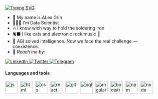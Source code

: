 <a href="https://git.io/typing-svg"><img src="https://readme-typing-svg.herokuapp.com?font=Press+Start+2P&size=25&pause=1000&color=07C889&random=false&width=435&lines=Hi+there+%F0%9F%A4%9F" alt="Typing SVG" /></a>   

- 💚 My name is ALex Grin  
- 🧑🏼‍💻 I'm Data Scientist
- 🔥 I know wich way to hold the soldering iron 
- 🐈‍⬛ I like cats and electronic rock music 🎵
- 🤖 AGI solved intelligence. Now we face the real challenge — coexistence.
- 📧 *Reach me by:*
<div id="socials" align="left">
    <a href="https://www.linkedin.com/in/alexey-grin/">
    <img src="https://img.shields.io/badge/LinkedIn-darkblue?style=for-the-badge&logo=linkedin&logoColor=white" alt="LinkedIn"/>
  </a>
  <a href="https://www.instagram.com/ryinui/">
    <img src="https://img.shields.io/badge/Instagram-indigo?style=for-the-badge&logo=instagram&logoColor=white" alt="Twitter"/>
  </a>
  <a href="https://t.me/freepilgrim">
    <img src="https://img.shields.io/badge/Telegram-black?style=for-the-badge&logo=telegram&logoColor=white" alt="Telegram"/>
  </a>
</div>

#### Languages and tools
          
<img src="https://cdn.jsdelivr.net/gh/devicons/devicon/icons/python/python-original-wordmark.svg" title="js" width="40" height="40"/>&nbsp;
<img src="https://cdn.jsdelivr.net/gh/devicons/devicon/icons/pytorch/pytorch-original-wordmark.svg" title="html" width="40" height="40"/>&nbsp;
<img src="https://cdn.jsdelivr.net/gh/devicons/devicon/icons/git/git-original-wordmark.svg" title="css" width="40" height="40"/>&nbsp;
<img src="https://cdn.jsdelivr.net/gh/devicons/devicon/icons/pandas/pandas-original-wordmark.svg" title="react" width="40" height="40"/>&nbsp;
<img src="https://cdn.jsdelivr.net/gh/devicons/devicon/icons/numpy/numpy-original-wordmark.svg" title="git" width="40" height="40"/>&nbsp;
<img src="https://cdn.jsdelivr.net/gh/devicons/devicon/icons/postgresql/postgresql-plain-wordmark.svg" title="sql" width="40" height="40"/>&nbsp;
<img src="https://cdn.jsdelivr.net/gh/devicons/devicon/icons/kaggle/kaggle-original-wordmark.svg" title="angular" width="40" height="40"/>&nbsp;
<img src="https://cdn.jsdelivr.net/gh/devicons/devicon/icons/jupyter/jupyter-original-wordmark.svg" title="bootstrap" width="40" height="40"/>&nbsp;
<img src="https://cdn.jsdelivr.net/gh/devicons/devicon/icons/latex/latex-original.svg" title="npm" width="40" height="40"/>&nbsp;
<img src="https://cdn.jsdelivr.net/gh/devicons/devicon/icons/sqlalchemy/sqlalchemy-original-wordmark.svg" title="node" width="40" height="40"/>&nbsp;


<img src="http://github-profile-summary-cards.vercel.app/api/cards/profile-details?username=AvertGreen&theme=gotham" alt=""/>
